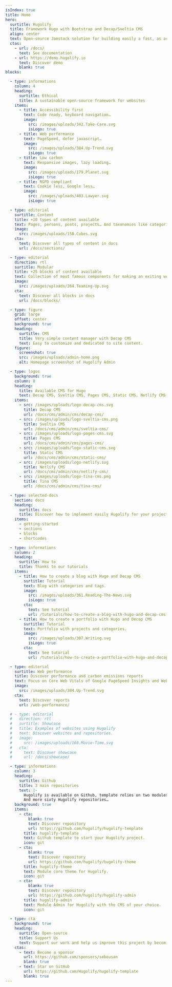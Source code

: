 ```yaml
---
isIndex: true
title: Home
hero:
  surtitle: Hugolify
  title: Framework Hugo with Bootstrap and Decap/Sveltia CMS
  align: center
  text: Open-source Jamstack solution for building easily a fast, as accessible as possible and low carbon website.
  ctas:
    - url: /docs/
      text: See documentation
    - url: https://demo.hugolify.io
      text: Discover demo
      blank: true
blocks:

  - type: informations
    column: 4
    heading:
      surtitle: Ethical
      title: A sustainable open-source framework for websites
    items:
      - title: Accessibility first
        text: Code ready, keyboard navigation…
        image:
          src: /images/uploads/342.Take-Care.svg
          isLogo: true
      - title: Web performance
        text: PageSpeed, defer javascript…
        image:
          src: /images/uploads/384.Up-Trend.svg
          isLogo: true
      - title: Low carbon
        text: Responsive images, lazy loading…
        image:
          src: /images/uploads/179.Planet.svg
          isLogo: true
      - title: RGPD compliant
        text: Cookie less, Google less…
        image:
          src: /images/uploads/403.Lawyer.svg
          isLogo: true

  - type: editorial
    surtitle: Content
    title: +10 types of content available
    text: Pages, persons, posts, projects… And taxonomies like categories, tags, types, authors…
    image:
      src: /images/uploads/150.Cubes.svg
    cta:
      text: Discover all types of content in docs
      url: /docs/sections/

  - type: editorial
    direction: rtl
    surtitle: Modular
    title: +25 blocks of content available
    text: Collection of most famous components for making an exiting website.
    image:
      src: /images/uploads/264.Teaming-Up.svg
    cta:
      text: Discover all blocks in docs
      url: /docs/blocks/

  - type: figure
    grid: large
    offset: center
    background: true
    heading:
      surtitle: CMS
      title: Very simple content manager with Decap CMS
      text: Easy to customize and dedicated to site content.
    figure:
      screenshot: true
      src: /images/uploads/admin-home.png
      alt: Homepage screenshot of Hugolify Admin

  - type: logos
    background: true
    column: 8
    heading:
      title: Available CMS for Hugo
      text: Decap CMS, Sveltia CMS, Pages CMS, Static CMS, Netlify CMS or Tina CMS.
    items:
      - src: /images/uploads/logo-decap-cms.svg
        title: Decap CMS
        url: /docs/cms/admin/cms/decap-cms/
      - src: /images/uploads/logo-sveltia-cms.png
        title: Sveltia CMS
        url: /docs/cms/admin/cms/sveltia-cms/
      - src: /images/uploads/logo-pages-cms.svg
        title: Pages CMS
        url: /docs/cms/admin/cms/pages-cms/
      - src: /images/uploads/logo-static-cms.svg
        title: Static CMS
        url: /docs/cms/admin/cms/static-cms/
      - src: /images/uploads/logo-netlify.svg
        title: Netlify CMS
        url: /docs/cms/admin/cms/netlify-cms/
      - src: /images/uploads/logo-tina-cms.png
        title: Tina CMS
        url: /docs/cms/admin/cms/tina-cms/

  - type: selected-docs
    section: docs
    heading:
      surtitle: docs
      title: Discover how to implement easily Hugolify for your project
    items:
      - getting-started
      - sections
      - blocks
      - shortcodes

  - type: informations
    column: 2
    heading:
      surtitle: How to
      title: Thanks to our tutorials
    items:
      - title: How to create a blog with Hugo and Decap CMS
        surtitle: Tutorial
        text: Blog with categories and tags.
        image:
          src: /images/uploads/361.Reading-The-News.svg
          isLogo: true
        cta:
          text: See tutorial
          url: /tutorials/how-to-create-a-blog-with-hugo-and-decap-cms-using-hugolify
      - title: How to create a portfolio with Hugo and Decap CMS
        surtitle: Tutorial
        text: Portfolio with projects and categories.
        image:
          src: /images/uploads/307.Writing.svg
          isLogo: true
        cta:
          text: See tutorial
          url: /tutorials/how-to-create-a-portfolio-with-hugo-and-decap-cms-using-hugolify

  - type: editorial
    surtitle: Web performance
    title: Discover performance and carbon emissions reports
    text: Focus on Core Web Vitals of Google PageSpeed Insights and Website carbon reports.
    image:
      src: /images/uploads/384.Up-Trend.svg
    cta:
      text: Discover reports
      url: /web-performance/

  # - type: editorial
  #   direction: rtl
  #   surtitle: Showcase
  #   title: Examples of websites using Hugolify
  #   text: Discover websites and repositories.
  #   image:
  #     src: /images/uploads/160.Movie-Time.svg
  #   cta:
  #     text: Discover showcase
  #     url: /docs/showcase/

  - type: informations
    column: 3
    heading:
      surtitle: Github
      title: 3 main repositories
      text: |-
        Hugolify is available on Github, template relies on two modules.\
        And more sixty Hugolify repositories…
    background: true
    items:
      - cta:
          blank: true
          text: Discover repository
          url: https://github.com/hugolify/hugolify-template
        title: hugolify-template
        text: Github template to start your Hugolify project.
        icon: git
      - cta:
          blank: true
          text: Discover repository
          url: https://github.com/hugolify/hugolify-theme
        title: hugolify-theme
        text: Module core theme for Hugolify.
        icon: git
      - cta:
          blank: true
          text: Discover repository
          url: https://github.com/hugolify/hugolify-admin
        title: hugolify-admin
        text: Module Admin for Hugolify with the CMS of your choice.
        icon: git

  - type: cta
    background: true
    heading:
      surtitle: Open-source
      title: Support Us
      text: Support our work and help us improve this project by becoming a sponsor or giving us a star on our GitHub repositories.
    ctas:
      - text: Become a sponsor
        url: https://github.com/sponsors/sebousan
        blank: true
      - text: Star on GitHub
        url: https://github.com/Hugolify/hugolify-template
        blank: true
---
```

